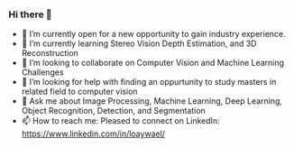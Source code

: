 ### Hi there 👋

<!--
**loaywael/loaywael** is a ✨ _special_ ✨ repository because its `README.md` (this file) appears on your GitHub profile.

Here are some ideas to get you started:

- 🔭 I’m currently working on ...
- 🌱 I’m currently learning ...
- 👯 I’m looking to collaborate on ...
- 🤔 I’m looking for help with ...
- 💬 Ask me about ...
- 📫 How to reach me: ...
- 😄 Pronouns: ...
- ⚡ Fun fact: ...
-->

- 🔭 I’m currently open for a new opportunity to gain industry experience.
- 🌱 I’m currently learning Stereo Vision Depth Estimation, and 3D Reconstruction
- 👯 I’m looking to collaborate on Computer Vision and Machine Learning Challenges
- 🤔 I’m looking for help with finding an oppurtunity to study masters in related field to computer vision
- 💬 Ask me about Image Processing, Machine Learning, Deep Learning, Object Recognition, Detection, and Segmentation
- 📫 How to reach me: Pleased to connect on LinkedIn: https://www.linkedin.com/in/loaywael/
  
